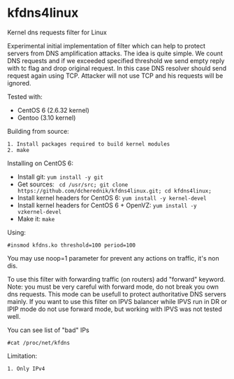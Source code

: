 kfdns4linux
===========

Kernel dns requests filter for Linux


 Experimental initial implementation of filter which can help to protect servers
from DNS amplification attacks. The idea is quite simple. We count DNS requests
and if we exceeded specified threshold we send empty reply with tc flag and drop
original request. In this case DNS resolver should send request again using TCP.
Attacker will not use TCP and his requests will be ignored.

Tested with:

- CentOS 6 (2.6.32 kernel)
- Gentoo (3.10 kernel)
   

Building from source:

    1. Install packages required to build kernel modules
    2. make 
    
Installing on CentOS 6:
* Install git: ```yum install -y git```
* Get sources: ```
cd /usr/src;
git clone https://github.com/dcherednik/kfdns4linux.git;
cd kfdns4linux;```
* Install kernel headers for CentOS 6: ```yum install -y kernel-devel```
* Install kernel headers for CentOS 6 + OpenVZ:  ```yum install -y vzkernel-devel```
* Make it: ```make```

Using:

    #insmod kfdns.ko threshold=100 period=100

You may use noop=1 parameter for prevent any actions on traffic, it's non dis.

To use this filter with forwarding traffic (on routers) add "forward" keyword.
Note: you must be very careful with forward mode, do not break you own dns requests. This mode can be usefull to protect authoritative DNS servers mainly.
If you want to use this filter on IPVS balancer while IPVS run in DR or IPIP mode do not use forward mode, but working with IPVS was not tested well.

You can see list of "bad" IPs

    #cat /proc/net/kfdns

Limitation:

    1. Only IPv4


